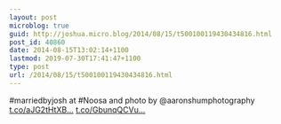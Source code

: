 ```yaml
---
layout: post
microblog: true
guid: http://joshua.micro.blog/2014/08/15/t500100119430434816.html
post_id: 40860
date: 2014-08-15T13:02:14+1100
lastmod: 2019-07-30T17:41:47+1100
type: post
url: /2014/08/15/t500100119430434816.html
---
```

#marriedbyjosh at #Noosa and photo by @aaronshumphotography [t.co/aJG2tHtXB...](http://t.co/aJG2tHtXBJ) [t.co/GbunqQCVu...](http://t.co/GbunqQCVuh)
